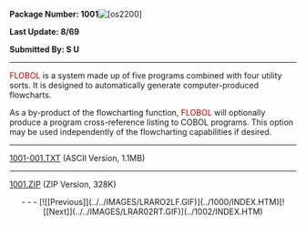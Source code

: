 <x-sas-window top="129" bottom="768" left="373" right="903">



<b>Package Number: 1001</b>![[os2200]](../../IMAGES/OS2200.JPG)


<b>Last Update: 8/69</b>


<b>Submitted By: S U</b>


&#10;
- - -
<font color="#AF0000">FLOBOL</font> is a system made up of five
programs combined with four utility sorts. It is designed to
automatically generate computer-produced flowcharts.


As a by-product of the flowcharting function, <font color="#AF0000">FLOBOL</font> will optionally produce a program
cross-reference listing to COBOL programs. This option may be used
independently of the flowcharting capabilities if desired.
- - -
[1001-001.TXT](1001-001.TXT)
(ASCII Version, 1.1MB)
- - -
[1001.ZIP](1001.ZIP)
(ZIP Version, 328K)

<center>
- - -
[![[Previous]](../../IMAGES/LRARO2LF.GIF)](../1000/INDEX.HTM)[![[Next]](../../IMAGES/LRAR02RT.GIF)](../1002/INDEX.HTM)
</center>


</x-sas-window>